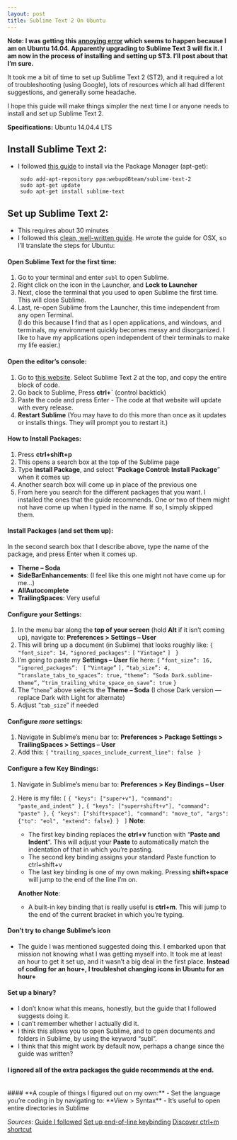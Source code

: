 ```yaml
---
layout: post
title: Sublime Text 2 On Ubuntu
---
```


**Note: I was getting this [annoying error](http://stackoverflow.com/questions/23165426/sublime-text-on-ubuntu-14-04-keeps-attempting-to-remove-it) which seems to happen because I am on Ubuntu 14.04. Apparently upgrading to Sublime Text 3 will fix it. I am now in the process of installing and setting up ST3. I’ll post about that I’m sure.**

  

It took me a bit of time to set up Sublime Text 2 (ST2), and it required a lot of troubleshooting (using Google), lots of resources which all had different suggestions, and generally some headache.
  
I hope this guide will make things simpler the next time I or anyone needs to install and set up Sublime Text 2.

**Specifications:** Ubuntu 14.04.4 LTS

## **Install Sublime Text 2**:
 - I followed [this guide](http://askubuntu.com/questions/172698/how-do-i-install-sublime-text-2-3) to install via the Package Manager (apt-get):
````
    sudo add-apt-repository ppa:webupd8team/sublime-text-2
    sudo apt-get update
    sudo apt-get install sublime-text
````
## **Set up Sublime Text 2**:
 - This requires about 30 minutes
 - I followed this [clean, well-written guide](https://blog.alexmaccaw.com/sublime-text). He wrote the guide for OSX, so I’ll translate the steps for Ubuntu:
  
#### **Open Sublime Text for the first time**:  
  1. Go to your terminal and enter `subl` to open Sublime.  
  2. Right click on the icon in the Launcher, and **Lock to Launcher**  
  3. Next, close the terminal that you used to open Sublime the first time. This will close Sublime.  
  4. Last, re-open Sublime from the Launcher, this time independent from any open Terminal.  
  (I do this because I find that as I open applications, and windows, and terminals, my environment quickly becomes messy and disorganized. I like to have my applications open independent of their terminals to make my life easier.)

#### **Open the editor’s console**:
  1. Go to [this website](https://packagecontrol.io/installation#st3). Select Sublime Text 2 at the top, and copy the entire block of code.
  2. Go back to Sublime, Press **ctrl+`** (control backtick)
  3. Paste the code and press Enter
    - The code at that website will update with every release.
  4. **Restart Sublime** (You may have to do this more than once as it updates or installs things. They will prompt you to restart it.)

#### **How to Install Packages:**
  1. Press **ctrl+shift+p**
  2. This opens a search box at the top of the Sublime page
  3. Type **Install Package**, and select “**Package Control: Install Package**” when it comes up
  4. Another search box will come up in place of the previous one
  5. From here you search for the different packages that you want. I installed the ones that the guide recommends. One or two of them might not have come up when I typed in the name. If so, I simply skipped them.

#### **Install Packages (and set them up)**:
In the second search box that I describe above, type the name of the package, and press Enter when it comes up.
  - **Theme – Soda**
  - **SideBarEnhancements**: (I feel like this one might not have come up for me…)
  - **AllAutocomplete**
  - **TrailingSpaces**: Very useful

#### **Configure your Settings**:
  1. In the menu bar along the **top of your screen** (hold **Alt** if it isn’t coming up), navigate to:
    **Preferences > Settings – User**
  2. This will bring up a document (in Sublime) that looks roughly like:
    `{ `
    `"font_size": 14,`
    `"ignored_packages":`
    `[`
    `"Vintage"`
    `]`
   ` }`
  3. I’m going to paste my **Settings – User** file here:
    `{`
    `“font_size”: 16,`
    `“ignored_packages”:`
    ` [`
    `“Vintage”`
    `],`
    `“tab_size”: 4,`
    `“translate_tabs_to_spaces”: true,`
    `"theme”: “Soda Dark.sublime-theme”,`
    `“trim_trailing_white_space_on_save”: true`
    `}`
 4. The “`theme`” above selects the **Theme – Soda** (I chose Dark version — replace Dark with Light for alternate)
 5. Adjust “`tab_size`” if needed

#### **Configure *more* settings**:
1. Navigate in Sublime’s menu bar to:
**Preferences > Package Settings > TrailingSpaces > Settings – User**
2. Add this:
        `{`
        `"trailing_spaces_include_current_line": false`
       ` }`

#### **Configure a few Key Bindings**:
1. Navigate in Sublime’s menu bar to:
        **Preferences > Key Bindings – User**
2. Here is my file:
        `[`
        `{ "keys": ["super+v"], "command": "paste_and_indent" },`
        `{ "keys": ["super+shift+v"], "command": "paste" },`
        `{ "keys": ["shift+space"], "command": "move_to", "args": {"to": "eol", "extend": false} }`
       ` ]`
      **Note**:
      - The first key binding replaces the **ctrl+v** function with “**Paste and Indent**“. This will adjust your **Paste** to automatically match the indentation of that in which you’re pasting.
      - The second key binding assigns your standard Paste function to ctrl+shift+v
      - The last key binding is one of my own making. Pressing **shift+space** will jump to the end of the line I’m on.  

    **Another Note**:
    - A built-in key binding that is really useful is **ctrl+m**. This will jump to the end of the current bracket in which you’re typing. 

#### **Don’t try to change Sublime’s icon**
 - The guide I was mentioned suggested doing this.
 I embarked upon that mission not knowing what I was getting myself into. It took me at least an hour to get it set up, and it wasn’t a big deal in the first place.
**Instead of coding for an hour+, I troubleshot changing icons in Ubuntu for an hour+**

#### **Set up a binary?**
- I don’t know what this means, honestly, but the guide that I followed suggests doing it.
- I can’t remember whether I actually did it.
- I think this allows you to open Sublime, and to open documents and folders in Sublime, by using the keyword “subl”.
- I think that this might work by default now, perhaps a change since the guide was written?

#### **I ignored all of the extra packages the guide recommends at the end.**
<br>
#### **A couple of things I figured out on my own:**
  - Set the language you’re coding in by navigating to:
    **View > Syntax**
  - It’s useful to open entire directories in Sublime

_Sources:_
[Guide I followed](https://blog.alexmaccaw.com/sublime-text)
[Set up end-of-line keybinding](http://stackoverflow.com/questions/14394598/move-to-end-of-line-without-end-key-in-sublime-text2)
[Discover ctrl+m shortcut](https://forum.sublimetext.com/t/jump-to-matching-bracket-addition/3593)


